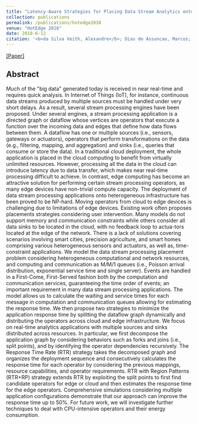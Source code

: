 ```yaml
---
title: "Latency-Aware Strategies for Placing Data Stream Analytics onto Edge Computing"
collection: publications
permalink: /publications/hotedge2018
venue: "HotEdge 2018"
date: 2018-6-12
citation: '<b>da Silva Veith, Alexandre</b>; Dias de Assuncao, Marcos; Lefevre, Laurent'
---
```

[[Paper]](http://aveith.github.io/files/hotedge2018.pdf)



## Abstract
Much of the "big data" generated today is received in near real-time and requires quick analysis. In Internet of Things (IoT), for instance, continuous data streams produced by multiple sources must be handled under very short delays. As a result, several stream processing engines have been proposed. Under several engines, a stream processing application is a directed graph or dataflow whose vertices are operators that execute a function over the incoming data and edges that define how data flows between them. A dataflow has one or multiple sources (i.e., sensors, gateways or actuators), operators that perform transformations on the data (e.g., filtering, mapping, and aggregation) and sinks (i.e., queries that consume or store the data). In a traditional cloud deployment, the whole application is placed in the cloud computing to benefit from virtually unlimited resources. However, processing all the data in the cloud can introduce latency due to data transfer, which makes near real-time processing difficult to achieve. In contrast, edge computing has become an attractive solution for performing certain stream processing operators, as many edge devices have non-trivial compute capacity. The deployment of data stream processing applications onto heterogeneous infrastructure has been proved to be NP-hard. Moving operators from cloud to edge devices is challenging due to limitations of edge devices. Existing work often proposes placements strategies considering user intervention. Many models do not support memory and communication constraints while others consider all data sinks to be located in the cloud, with no feedback loop to actua-tors located at the edge of the network. There is a lack of solutions covering scenarios involving smart cities, precision agriculture, and smart homes comprising various heterogeneous sensors and actuators, as well as, time-constraint applications. We model the data stream processing placement problem considering heterogeneous computational and network resources, and computing and communication as M/M/1 queues (i.e., Poisson arrival distribution, exponential service time and single server). Events are handled in a First-Come, First-Served fashion both by the computation and communication services, guaranteeing the time order of events; an important requirement in many data stream processing applications. The model allows us to calculate the waiting and service times for each message in computation and communication queues allowing for estimating the response time. We then propose two strategies to minimize the application response time by splitting the dataflow graph dynamically and distributing the operators across cloud and edge infrastructure. We focus on real-time analytics applications with multiple sources and sinks distributed across resources. In particular, we first decompose the application graph by considering behaviors such as forks and joins (i.e., split points), and by identifying the operator dependencies recursively. The Response Time Rate (RTR) strategy takes the decomposed graph and organizes the deployment sequence and consecutively calculates the response time for each operator by considering the previous mappings, resource capabilities, and operator requirements. RTR with Region Patterns (RTR+RP) strategy extends RTR by exploiting the split points to first find candidate operators for edge or cloud and then estimates the response time for the edge operators. Comprehensive simulations considering multiple application configurations demonstrate that our approach can improve the response time up to 50%. For future work, we will investigate further techniques to deal with CPU-intensive operators and their energy consumption.




